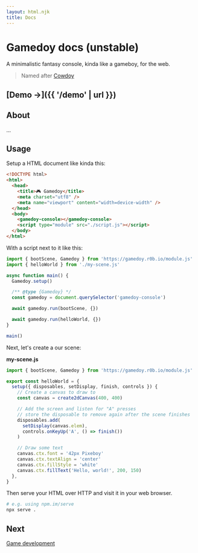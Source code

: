 ```yaml
---
layout: html.njk
title: Docs
---
```


# Gamedoy docs (unstable)

A minimalistic fantasy console, kinda like a gameboy, for the web.

> Named after [Cowdoy](https://r0b.url.lol/cowdoy)

## [Demo →]({{ '/demo' | url }})

## About

...

## Usage

Setup a HTML document like kinda this:

```html
<!DOCTYPE html>
<html>
  <head>
    <title>🎮 Gamedoy</title>
    <meta charset="utf8" />
    <meta name="viewport" content="width=device-width" />
  </head>
  <body>
    <gamedoy-console></gamedoy-console>
    <script type="module" src="./script.js"></script>
  </body>
</html>
```

With a script next to it like this:

```js
import { bootScene, Gamedoy } from 'https://gamedoy.r0b.io/module.js'
import { helloWorld } from './my-scene.js'

async function main() {
  Gamedoy.setup()

  /** @type {Gamedoy} */
  const gamedoy = document.querySelector('gamedoy-console')

  await gamedoy.run(bootScene, {})

  await gamedoy.run(helloWorld, {})
}

main()
```

Next, let's create a our scene:

**my-scene.js**

```js
import { bootScene, Gamedoy } from 'https://gamedoy.r0b.io/module.js'

export const helloWorld = {
  setup({ disposables, setDisplay, finish, controls }) {
    // Create a canvas to draw to
    const canvas = create2dCanvas(400, 400)

    // Add the screen and listen for "A" presses
    // store the disposable to remove again after the scene finishes
    disposables.add(
      setDisplay(canvas.elem),
      controls.onKeyUp('A', () => finish())
    )

    // Draw some text
    canvas.ctx.font = '42px Pixeboy'
    canvas.ctx.textAlign = 'center'
    canvas.ctx.fillStyle = 'white'
    canvas.ctx.fillText('Hello, world!', 200, 150)
  },
}
```

Then serve your HTML over HTTP and visit it in your web browser.

```sh
# e.g. using npm.im/serve
npx serve .
```

## Next

[Game development](./game-dev/)
